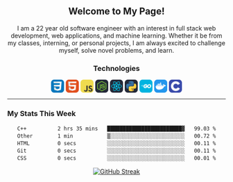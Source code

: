 <section align=center><h1>Welcome to My Page!</h1>
  <p>I am a 22 year old software engineer with an interest in full stack web development, web applications, and machine learning. Whether it be from my classes, interning, or personal projects, I am always excited to challenge myself, solve novel problems, and learn.</p></section>

<section align=center >
  <h3 align=center>Technologies</h3>
  <img align=center display=inline-block width=30px src = "images/CSS.svg">
  <img align=center display=inline-block width=30px src = "images/HTML.svg">
  <img align=center display=inline-block width=30px src = "images/JavaScript.svg">
    <img align=center display=inline-block width=30px src = "images/NodeJS-Dark.svg">
    <img align=center display=inline-block width=30px src = "images/React-Dark.svg">
    <img align=center display=inline-block width=30px src = "images/Python-Dark.svg">
  <img align=center display=inline-block width=30px src= "images/GoLang.svg">
  <img align=center display=inline-block width=30px src = "images/Docker.svg">
  <img align=center display=inline-block width=30px src = "images/C.svg">
  

</section><hr>
<h3 align=left>My Stats This Week</h3>

<section align=center>
  
<!--START_SECTION:waka-->

```txt
C++          2 hrs 35 mins   ████████████████████████▓   99.03 %
Other        1 min           ▒░░░░░░░░░░░░░░░░░░░░░░░░   00.72 %
HTML         0 secs          ░░░░░░░░░░░░░░░░░░░░░░░░░   00.11 %
Git          0 secs          ░░░░░░░░░░░░░░░░░░░░░░░░░   00.11 %
CSS          0 secs          ░░░░░░░░░░░░░░░░░░░░░░░░░   00.01 %
```

<!--END_SECTION:waka-->

</section>

<section align=center>
  
[![GitHub Streak](https://streak-stats.demolab.com?user=AliArgonaut&theme=gruvbox-duo)](https://git.io/streak-stats)

</section>
